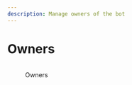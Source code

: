 ```yaml
---
description: Manage owners of the bot
---
```


# Owners

<figure><img src="../.gitbook/assets/owners.png" alt=""><figcaption><p>Owners</p></figcaption></figure>
